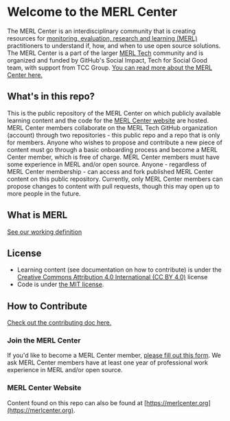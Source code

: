 # Welcome to the MERL Center
The MERL Center is an interdisciplinary community that is creating resources for [monitoring, evaluation, research and learning (MERL)](https://github.com/MERLTech/MERL-Center-public/blob/main/MERLdefinition.md) practitioners to understand if, how, and when to use open source solutions. The MERL Center is a part of the larger [MERL Tech](https://merltech.org) community and is organized and funded by GitHub's Social Impact, Tech for Social Good team, with support from TCC Group. [You can read more about the MERL Center here.](https://socialimpact.github.com/insights/collaboration-power-merl-center/)

## What's in this repo?
This is the public repository of the MERL Center on which publicly available learning content and the code for the [MERL Center website](https://merlcenter.org) are hosted. MERL Center members collaborate on the MERL Tech GitHub organization (account) through two repositories - this public repo and a repo that is only for members. Anyone who wishes to propose and contribute a new piece of content must go through a basic onboarding process and become a MERL Center member, which is free of charge. MERL Center members must have some experience in MERL and/or open source. Anyone - regardless of MERL Center membership - can access and fork published MERL Center content on this public repository. Currently, only MERL Center members can propose changes to content with pull requests, though this may open up to more people in the future.

## What is MERL
[See our working definition](MERLdefinition.md)

## License
- Learning content (see documentation on how to contribute) is under the [Creative Commons Attribution 4.0 International (CC BY 4.0)](https://creativecommons.org/licenses/by/4.0/) license
- Code is under [the MIT license](LICENSE).

## How to Contribute
[Check out the contributing doc here.](https://github.com/MERLTech/MERL-Center-public/blob/main/Contributing.md)

### Join the MERL Center
If you'd like to become a MERL Center member, [please fill out this form](https://forms.gle/ULFWYt6y4fkw2FH28). We ask MERL Center members have at least one year of professional work experience in MERL and/or open source.

### MERL Center Website
Content found on this repo can also be found at [https://merlcenter.org](https://merlcenter.org).
